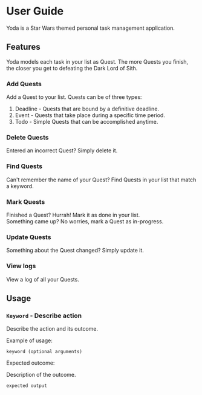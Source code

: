 # User Guide

Yoda is a Star Wars themed personal task management application. 

## Features 

Yoda models each task in your list as Quest. The more Quests you finish, the closer you get to defeating the Dark Lord of Sith.

### Add Quests

Add a Quest to your list. Quests can be of three types:
1. Deadline - Quests that are bound by a definitive deadline.
2. Event - Quests that take place during a specific time period.
3. Todo - Simple Quests that can be accomplished anytime.

### Delete Quests

Entered an incorrect Quest? Simply delete it.

### Find Quests

Can't remember the name of your Quest? Find Quests in your list that match a keyword.

### Mark Quests

Finished a Quest? Hurrah! Mark it as done in your list. </br>
Something came up? No worries, mark a Quest as in-progress.

### Update Quests

Something about the Quest changed? Simply update it.

### View logs

View a log of all your Quests.

## Usage

### `Keyword` - Describe action

Describe the action and its outcome.

Example of usage: 

`keyword (optional arguments)`

Expected outcome:

Description of the outcome.

```
expected output
```
